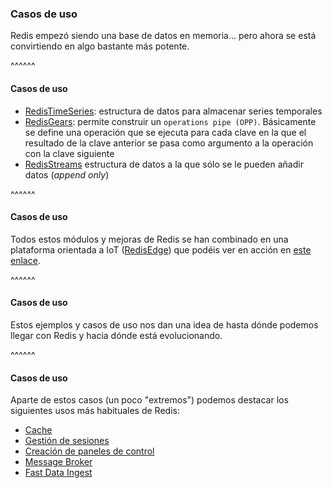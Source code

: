 ### Casos de uso

Redis empezó siendo una base de datos en memoria... pero ahora se está convirtiendo en algo bastante más potente.

^^^^^^

#### Casos de uso

* [RedisTimeSeries](https://oss.redislabs.com/redistimeseries/): estructura de datos para almacenar series temporales
* [RedisGears](https://oss.redislabs.com/redisgears/overview.html): permite construir un `operations pipe (OPP)`. 
  Básicamente se define una operación que se ejecuta para cada clave en la que el resultado de la clave anterior se pasa
  como argumento a la operación con la clave siguiente
* [RedisStreams](https://redis.io/topics/streams-intro) estructura de datos a la que sólo se le pueden añadir 
  datos (_append only_)

^^^^^^
  
#### Casos de uso

Todos estos módulos y mejoras de Redis se han combinado en una plataforma orientada a IoT 
([RedisEdge](https://redislabs.com/redis-enterprise/redis-edge/)) que podéis ver en acción en [este
enlace](https://redislabs.com/blog/my-other-stack-is-redisedge/).

^^^^^^

#### Casos de uso

Estos ejemplos y casos de uso nos dan una idea de hasta dónde podemos llegar con Redis y hacia dónde está evolucionando.

^^^^^^

#### Casos de uso

Aparte de estos casos (un poco "extremos") podemos destacar los siguientes usos más habituales de Redis:

* [Cache](https://redislabs.com/redis-enterprise/use-cases/caching/)
* [Gestión de sesiones](https://redislabs.com/redis-enterprise/use-cases/session-management/)
* [Creación de paneles de control](https://redislabs.com/redis-enterprise/use-cases/leaderboards/)
* [Message Broker](https://redislabs.com/redis-enterprise/use-cases/messaging/)
* [Fast Data Ingest](https://redislabs.com/redis-enterprise/use-cases/fast-data-ingest/)



